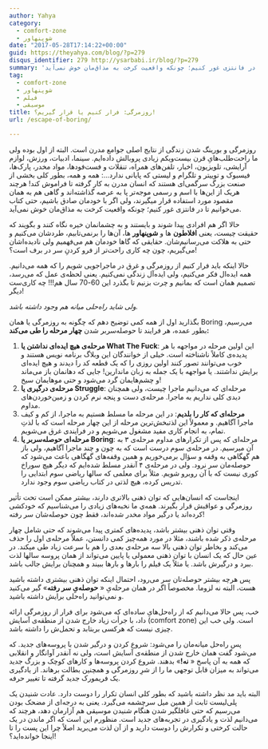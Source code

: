 ```yaml
---
author: Yahya
category:
  - comfort-zone
  - شوپنهاور
date: "2017-05-28T17:14:22+00:00"
guid: https://theyahya.com/blog/?p=279
disqus_identifier: 279 http://ysarbabi.ir/blog/?p=279
summary: 'روزمرگی و بورینگ شدن زندگی از نتایج اصلی جوامع مدرن است. البته از اول بوده ولی ما راحت‌طلب‌هایِ قرن بیست‌ویکم زیادی پروبالش داده‌ایم. سینما،‌ ادبیات، ورزش، لوازم آرایشی، تلویزیون، اخبار، تلفن‌های همراه، تنقلات و فست‌فودها، مواد مخدر، پارک‌ها، فیسبوک و توییتر و تلگرام و لیستی که پایانی ندارد...: همه و همه، بطور کلی بخشی از صنعت بزرگ سرگمی‌ای هستند که انسان مدرن به کار گرفته تا فراموش کند! هرچند هریک از این‌ها با اسم و رسمی موجه‌تر پا به عرصه گذاشته‌اند و گاهی هم به همان مقصود مورد استفاده قرار میگیرند، ولی اگر با خودمان صادق باشیم، حتی کتاب می‌خوانیم تا در فانتزی غور کنیم؛ چونکه واقعیت کرخت به مذاق‌مان خوش نمی‌آید.'
tag:
  - comfort-zone
  - شوپنهاور
  - فیلم
  - موسیقی
title: روزمرگی:‌ فرار کنیم یا قرار گیریم؟!
url: /escape-of-boring/

---
```

روزمرگی و بورینگ شدن زندگی از نتایج اصلی جوامع مدرن است. البته از اول بوده ولی ما راحت‌طلب‌هایِ قرن بیست‌ویکم زیادی پروبالش داده‌ایم. سینما،‌ ادبیات، ورزش، لوازم آرایشی، تلویزیون، اخبار، تلفن‌های همراه، تنقلات و فست‌فودها، مواد مخدر، پارک‌ها، فیسبوک و توییتر و تلگرام و لیستی که پایانی ندارد...: همه و همه، بطور کلی بخشی از صنعت بزرگ سرگمی‌ای هستند که انسان مدرن به کار گرفته تا فراموش کند! هرچند هریک از این‌ها با اسم و رسمی موجه‌تر پا به عرصه گذاشته‌اند و گاهی هم به همان مقصود مورد استفاده قرار میگیرند، ولی اگر با خودمان صادق باشیم، حتی کتاب می‌خوانیم تا در فانتزی غور کنیم؛ چونکه واقعیت کرخت به مذاق‌مان خوش نمی‌آید.

حالا اگر هم افرادی پیدا شوند و بایستند و به چشمانمان خیره نگاه کنند و بگویند که حقیقت چیست، یعنی **افلاطون‌** ها و **شوپنهاور** ها، آن‌ها را برنمی‌تابیم، طردشان می‌کنیم و حتی به هلاکت می‌رسانیم‌شان. حقایقی که گاها خودمان هم می‌فهمیم ولی نادیده‌اشان می‌گیریم، چون چه کاری راحت‌تر از فرو کردنِ سر در برف است؟!

حالا اینکه باید فرار کنیم از روزمرگی و غرق در ماجراجویی شویم را که همه می‌دانیم. همه ایده‌ال فکر می‌کنیم، ولی ایده‌آل زندگی نمی‌کنیم. یعنی لحظه‌ی عمل که می‌رسد، تصمیم همان است که بمانیم و چرت بزنیم تا بگذرد این 60-70 سال هم!!! چه کاری‌ست دیگر!

_ولی شاید راه‌حلی میانه هم وجود داشته باشد._

بگذارید اول از همه کمی توضیح دهم که چگونه به روزمرگی یا همان Boring می‌رسیم، بطور عمده، هر فرایند تا حوصله‌سربر شدن **چهار مرحله را طی می‌کند:**

1. **مرحله‌ی هیچ ایده‌ای نداشتن یا What The Fuck**:‌ این اولین مرحله در مواجهه با هر پدیده‌ی کاملاً ناشناخته است. خیلی از خوانندگان این وبلاگ برنامه نویس هستند و خوب می‌توانند تصور کنند اولین روزی را که یک قطعه کد را دیدند و هیچ ایده‌ای برایش نداشتند. یا مواجهه‌ با یک جمله به زبان ماندارین! جایی که دهانمان باز می‌ماند و چشم‌هایمان گرد می‌شود و حتی موهایمان سیخ!
1. **مرحله‌ی درگیری یا Struggle**: مرحله‌ای که می‌دانیم ماجرا چیست، ولی همچنان دیدی کلی نداریم به ماجرا. مرحله‌ی دست و پنجه نرم کردن و زمین‌خوردن‌های مداوم.
1. **مرحله‌‌ای که کار را بلدیم**: در این مرحله ما مسلط هستیم به ماجرا، از کم و کیف ماجرا آگاهیم. و معمولاً این لذتبخش‌ترین مرحله از این چهار مرحله است که با لذتِ تمام، به انجام کاری مفید مشغول می‌شویم و در فرایندی غرق می‌شویم.
1. **مرحله‌ای حوصله‌سربر یا Boring**:‌ مرحله‌ای که پس از تکرارهای مداوم مرحله‌ی ۳ به آن میرسیم. در مرحله‌ی سوم درست است که به چون و چند ماجرا آگاهیم، ولی باز هم گهگاهی به وقفه و سؤال برمی‌خوریم و همین وقفه‌های گهگاهی باعث می‌شود که حوصله‌مان سر نرود. ولی در مرحله‌ی ۴ آنقدر مسلط شده‌ایم که دیگر هیچ سوراخ کوری نیست که با آن روبرو شویم. مثلاً برای معلمی که سالها ریاضی سوم ابتدایی را تدریس کرده، هیچ لذتی در کتاب ریاضی سوم وجود ندارد.

اینجاست که انسان‌هایی که توان ذهنی بالاتری دارند، بیشتر ممکن است تحت تأثیر روزمرگی و عواقبش قرار بگیرند. همه‌‌ي ما نخبه‌های زیادی را می‌شناسیم که خودکشی کرده‌اند یا درگیر مواد مخدر شده‌اند، فقط چون حوصله‌شان سر رفته!

وقتی توان ذهنی بیشتر باشد، پدیده‌های کمتری پیدا می‌شوند که حتی شامل چهار مرحله‌ی ذکر شده باشند، مثلا در مورد همه‌چیز کمی دانستن، عملاً مرحله‌ی اول را حذف می‌کند و بخاطر توان ذهنی بالا سه مرحله‌ی بعدی را هم با سرعت زیاد طی میکند. در عین حال که یک انسان با توان ذهنی معمولی یا پایین می‌تواند از همان پروسه سالها لذت ببرد و درگیرش باشد. یا مثلاً یک فیلم را بارها و بارها ببیند و همچنان برایش جالب باشد.

پس هرچه بیشتر حوصله‌تان سر می‌رود، احتمال اینکه توان ذهنی بیشتری داشته باشید هست، البته نه لزوما. مخصوصاً اگر در همان مرحله‌یِ « **حوصله‌یِ سر رفته**» گیر می‌کنید و نمی‌توانید راه‌حلی برایش داشته باشید.

خب، پس حالا می‌دانیم که از راه‌حل‌هایِ ساده‌ای که می‌شود برای فرار از روزمرگی ارائه داد، با جرأت زیاد خارج شدن از منطقه‌ی آسایش (comfort zone) است. ولی خب این چیزی نیست که هرکسی بربتابد و تحمل‌ش را داشته باشد.

پس راه‌حل میانه‌مان را می‌شود: شروع کردن و درگیر شدن با پروسه‌های جدید. که می‌شود گفت همان خارج شدن از منطقه‌ی آسایش است، ولی نه آنقدر آوانگار و انقلابی که همه به آن پاسخ « **نه!**» بدهند. شروع کردن پروسه‌ها و کارهای کوچک و بزرگ جدید می‌تواند به میزان قابل توجهی ما را از شرِ روزمرگی و همچنین بطالت برهاند. از یادگیری یک فریمورک جدید گرفته تا تغییر حرفه.

البته باید مد نظر داشته باشید که بطور کلی انسان تکرار را دوست دارد. عادت شنیدن یک پلی‌لیست ثابت از همین میل سرچشمه می‌گیرد. یعنی به درجه‌ای از مضحک بودن می‌رسیم که حتی غافلگیر شدن هنگام شنیدن موسیقی هم آزارمان دهد، هرچند که می‌دانیم لذت و یادگیری در تجربه‌های جدید است. منظورم این است که اگر ماندن در یک حالت کرختی و تکرارش را دوست دارید و از آن لذت می‌برید اصلاً چرا این پست را تا اینجا خوانده‌اید؟!
